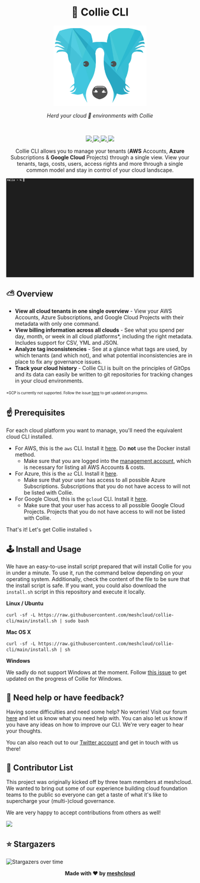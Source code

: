 <h1 align="center">🐶 Collie CLI</h1>

<p align="center">
  <img src="/.github/collie-logo-blue.png" width="250">
</p>

<p align="center">
  <i>Herd your cloud 🐑 environments with Collie</i>
</p>
<br>
  
<p align="center">
  <a href="/">
    <img src="https://github.com/meshcloud/collie-cli/actions/workflows/build.yml/badge.svg">
  </a>
  <a href="/">
    <img src="https://img.shields.io/badge/maintained-true-green">
  </a>
  <a href="/">
    <img src="https://img.shields.io/github/license/meshcloud/collie-cli">
  </a>
  <a href="/">
    <img src="https://img.shields.io/github/v/release/meshcloud/collie-cli?sort=semver">
  </a>
</p>

<p align="center">
    Collie CLI allows you to manage your tenants (<b>AWS</b> Accounts, <b>Azure</b> Subscriptions & <b>Google Cloud</b> Projects) through a single view.
    View your tenants, tags, costs, users, access rights and more through a single common model and stay in control of your cloud landscape.
</p>

<img align="center" src="/.github/collie-demo.gif">

## ⛅️ Overview

- **View all cloud tenants in one single overview** - View your AWS Accounts, Azure Subscriptions, and Google Cloud Projects with their metadata with only one command.
- **View billing information across all clouds** - See what you spend per day, month, or week in all cloud platforms*, including the right metadata. Includes support for CSV, YML and JSON.
- **Analyze tag inconsistencies** - See at a glance what tags are used, by which tenants (and which not), and what potential inconsistencies are in place to fix any governance issues.
- **Track your cloud history** - Collie CLI is built on the principles of GitOps and its data can easily be written to git repositories for tracking changes in your cloud environments.

<sup><sub>*GCP is currently not supported. Follow the issue [here](https://github.com/meshcloud/collie-cli/issues/17) to get updated on progress.</sub></sup>

## ☝️ Prerequisites

For each cloud platform you want to manage, you'll need the equivalent cloud CLI installed. 

- For AWS, this is the `aws` CLI. Install it [here](https://docs.aws.amazon.com/cli/latest/userguide/install-cliv2.html). Do **not** use the Docker install method.
    - Make sure that you are logged into the [management account](https://docs.aws.amazon.com/organizations/latest/userguide/orgs_getting-started_concepts.html), which is necessary for listing all AWS Accounts & costs.
- For Azure, this is the `az` CLI. Install it [here](https://docs.microsoft.com/en-us/cli/azure/install-azure-cli).
    - Make sure that your user has access to all possible Azure Subscriptions. Subscriptions that you do not have access to will not be listed with Collie.
- For Google Cloud, this is the `gcloud` CLI. Install it [here](https://cloud.google.com/sdk/docs/quickstart).
    - Make sure that your user has access to all possible Google Cloud Projects. Projects that you do not have access to will not be listed with Collie.
    
That's it! Let's get Collie installed ⤵️


## 🕹 Install and Usage

We have an easy-to-use install script prepared that will install Collie for you in under a minute. To use it, run the command below depending on your operating system.
Additionally, check the content of the file to be sure that the install script is safe. If you want, you could also download the `install.sh` script in this repository and execute it locally.

**Linux / Ubuntu**

```
curl -sf -L https://raw.githubusercontent.com/meshcloud/collie-cli/main/install.sh | sudo bash
```

**Mac OS X**

```
curl -sf -L https://raw.githubusercontent.com/meshcloud/collie-cli/main/install.sh | sh
```

**Windows**

We sadly do not support Windows at the moment. Follow [this issue](https://github.com/meshcloud/collie-cli/issues/2) to get updated on the progress of Collie for Windows.


## 👋 Need help or have feedback?

Having some difficulties and need some help? No worries! Visit our forum [here](https://github.com/meshcloud/collie-cli/discussions) and let us know what you need help with. You can also let us know if you have any ideas on how to improve our CLI. We're very eager to hear your thoughts.

You can also reach out to our [Twitter account](https://twitter.com/meshstack) and get in touch with us there!

## 🙋‍ Contributor List

This project was originally kicked off by three team members at meshcloud.
We wanted to bring out some of our experience building cloud foundation teams to the public so everyone
can get a taste of what it's like to supercharge your (multi-)cloud governance.

We are very happy to accept contributions from others as well!

<a href="https://github.com/meshcloud/collie-cli/graphs/contributors">
  <img src="https://contrib.rocks/image?repo=meshcloud/collie-cli" />
</a>

## ⭐️ Stargazers

<img src="https://starchart.cc/meshcloud/collie-cli.svg" alt="Stargazers over time" style="max-width: 100%">


<p align="center"><b>Made with ❤️ by <a href="https://meshcloud.io/?ref=gh-collie">meshcloud</a></b></p>
